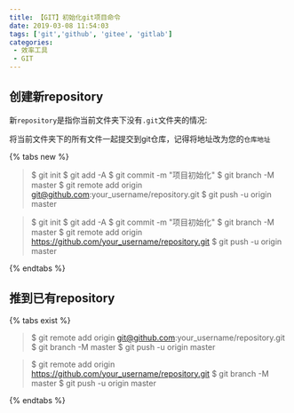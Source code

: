 ```yaml
---
title: 【GIT】初始化git项目命令
date: 2019-03-08 11:54:03
tags: ['git','github', 'gitee', 'gitlab']
categories:
 - 效率工具 
 - GIT
---
```



## 创建新repository

新`repository`是指你当前文件夹下没有`.git`文件夹的情况:

将当前文件夹下的所有文件一起提交到git仓库，记得将地址改为您的`仓库地址`

{% tabs new %}
<!-- tab ssh -->

>$ git init
$ git add -A 
$ git commit -m "项目初始化"
$ git branch -M master
$ git remote add origin git@github.com:your_username/repository.git
$ git push -u origin master
<!-- endtab -->
<!-- tab htpps -->

>$ git init
$ git add -A 
$ git commit -m "项目初始化"
$ git branch -M master
$ git remote add origin https://github.com/your_username/repository.git
$ git push -u origin master
<!-- endtab -->
{% endtabs %}

## 推到已有repository

{% tabs exist %}
<!-- tab ssh -->
>$ git remote add origin git@github.com:your_username/repository.git
$ git branch -M master
$ git push -u origin master
<!-- endtab -->
<!-- tab htpps -->
>$ git remote add origin https://github.com/your_username/repository.git
$ git branch -M master
$ git push -u origin master
<!-- endtab -->
{% endtabs %}
